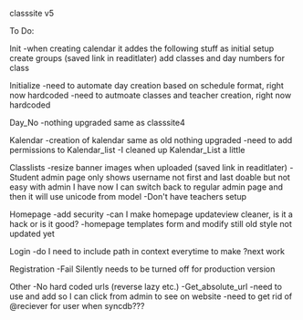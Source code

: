 classsite v5

To Do:

Init
    -when creating calendar it addes the following stuff as initial setup
        create groups (saved link in readitlater)
        add classes and day numbers for class

Initialize
    -need to automate day creation based on schedule format, right now hardcoded
    -need to autmoate classes and teacher creation, right now hardcoded


Day_No
    -nothing upgraded same as classsite4

Kalendar
    -creation of kalendar same as old nothing upgraded
    -need to add permissions to Kalendar_list
    -I cleaned up Kalendar_List a little

Classlists
    -resize banner images when uploaded (saved link in readitlater)
    -Student admin page only shows username not first and last
        doable but not easy with admin I have now
        I can switch back to regular admin page and then it will use unicode from model
    -Don't have teachers setup

Homepage
    -add security
    -can I make homepage updateview cleaner, is it a hack or is it good?
    -homepage templates form and modify still old style not updated yet

Login
    -do I need to include path in context everytime to make ?next work
    
Registration
    -Fail Silently needs to be turned off for production version
    
Other
    -No hard coded urls (reverse lazy etc.)
    -Get_absolute_url
        -need to use and add so I can click from admin to see on website
    -need to get rid of @reciever for user when syncdb???